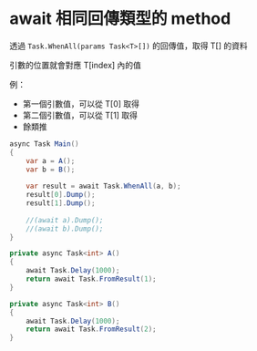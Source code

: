 # await 相同回傳類型的 method

透過 `Task.WhenAll(params Task<T>[])` 的回傳值，取得 T[] 的資料

引數的位置就會對應 T[index]  內的值

例：
- 第一個引數值，可以從 T[0] 取得
- 第二個引數值，可以從 T[1] 取得
- 餘類推

```csharp
async Task Main()
{
    var a = A();
    var b = B();
    
    var result = await Task.WhenAll(a, b);
    result[0].Dump();
    result[1].Dump();
    
    //(await a).Dump();
    //(await b).Dump();
}

private async Task<int> A()
{
    await Task.Delay(1000);
    return await Task.FromResult(1);
}

private async Task<int> B()
{
    await Task.Delay(1000);
    return await Task.FromResult(2);
}
```